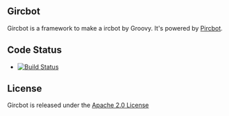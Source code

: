 ## Gircbot

Gircbot is a framework to make a ircbot by Groovy.
It's powered by [Pircbot](http://www.jibble.org/pircbot.php).

## Code Status

* [![Build Status](https://drone.io/github.com/nobeans/gircbot/status.png)](https://drone.io/github.com/nobeans/gircbot/latest)

## License

Gircbot is released under the [Apache 2.0 License](http://www.apache.org/licenses/LICENSE-2.0)

